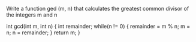Write a function ged (m, n) that calculates the greatest common divisor of the integers 
m and n

int gcd(int m, int n)
{
    int remainder;
    while(n != 0)
    {
        remainder = m % n;
        m = n;
        n = remainder;
    }
    return m;
}

